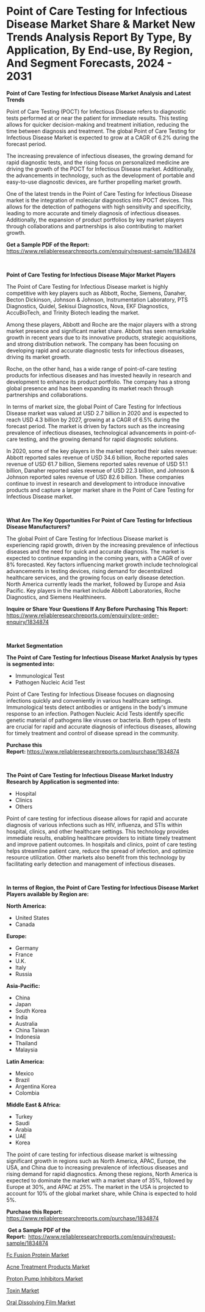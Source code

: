 <p><h1>Point of Care Testing for Infectious Disease Market Share & Market New Trends Analysis Report By Type, By Application, By End-use, By Region, And Segment Forecasts, 2024 - 2031</h1></p><p><strong>Point of Care Testing for Infectious Disease Market Analysis and Latest Trends</strong></p>
<p><p>Point of Care Testing (POCT) for Infectious Disease refers to diagnostic tests performed at or near the patient for immediate results. This testing allows for quicker decision-making and treatment initiation, reducing the time between diagnosis and treatment. The global Point of Care Testing for Infectious Disease Market is expected to grow at a CAGR of 6.2% during the forecast period.</p><p>The increasing prevalence of infectious diseases, the growing demand for rapid diagnostic tests, and the rising focus on personalized medicine are driving the growth of the POCT for Infectious Disease market. Additionally, the advancements in technology, such as the development of portable and easy-to-use diagnostic devices, are further propelling market growth.</p><p>One of the latest trends in the Point of Care Testing for Infectious Disease market is the integration of molecular diagnostics into POCT devices. This allows for the detection of pathogens with high sensitivity and specificity, leading to more accurate and timely diagnosis of infectious diseases. Additionally, the expansion of product portfolios by key market players through collaborations and partnerships is also contributing to market growth.</p></p>
<p><strong>Get a Sample PDF of the Report:&nbsp;</strong> <a href="https://www.reliableresearchreports.com/enquiry/request-sample/1834874">https://www.reliableresearchreports.com/enquiry/request-sample/1834874</a></p>
<p>&nbsp;</p>
<p><strong>Point of Care Testing for Infectious Disease Major Market Players</strong></p>
<p><p>The Point of Care Testing for Infectious Disease market is highly competitive with key players such as Abbott, Roche, Siemens, Danaher, Becton Dickinson, Johnson & Johnson, Instrumentation Laboratory, PTS Diagnostics, Quidel, Sekisui Diagnostics, Nova, EKF Diagnostics, AccuBioTech, and Trinity Biotech leading the market.</p><p>Among these players, Abbott and Roche are the major players with a strong market presence and significant market share. Abbott has seen remarkable growth in recent years due to its innovative products, strategic acquisitions, and strong distribution network. The company has been focusing on developing rapid and accurate diagnostic tests for infectious diseases, driving its market growth.</p><p>Roche, on the other hand, has a wide range of point-of-care testing products for infectious diseases and has invested heavily in research and development to enhance its product portfolio. The company has a strong global presence and has been expanding its market reach through partnerships and collaborations.</p><p>In terms of market size, the global Point of Care Testing for Infectious Disease market was valued at USD 2.7 billion in 2020 and is expected to reach USD 4.3 billion by 2027, growing at a CAGR of 6.5% during the forecast period. The market is driven by factors such as the increasing prevalence of infectious diseases, technological advancements in point-of-care testing, and the growing demand for rapid diagnostic solutions.</p><p>In 2020, some of the key players in the market reported their sales revenue: Abbott reported sales revenue of USD 34.6 billion, Roche reported sales revenue of USD 61.7 billion, Siemens reported sales revenue of USD 51.1 billion, Danaher reported sales revenue of USD 22.3 billion, and Johnson & Johnson reported sales revenue of USD 82.6 billion. These companies continue to invest in research and development to introduce innovative products and capture a larger market share in the Point of Care Testing for Infectious Disease market.</p></p>
<p>&nbsp;</p>
<p><strong>What Are The Key Opportunities For Point of Care Testing for Infectious Disease Manufacturers?</strong></p>
<p><p>The global Point of Care Testing for Infectious Disease market is experiencing rapid growth, driven by the increasing prevalence of infectious diseases and the need for quick and accurate diagnosis. The market is expected to continue expanding in the coming years, with a CAGR of over 8% forecasted. Key factors influencing market growth include technological advancements in testing devices, rising demand for decentralized healthcare services, and the growing focus on early disease detection. North America currently leads the market, followed by Europe and Asia Pacific. Key players in the market include Abbott Laboratories, Roche Diagnostics, and Siemens Healthineers.</p></p>
<p><strong>Inquire or Share Your Questions If Any Before Purchasing This Report:</strong> <a href="https://www.reliableresearchreports.com/enquiry/pre-order-enquiry/1834874">https://www.reliableresearchreports.com/enquiry/pre-order-enquiry/1834874</a></p>
<p>&nbsp;</p>
<p><strong>Market Segmentation</strong></p>
<p><strong>The Point of Care Testing for Infectious Disease Market Analysis by types is segmented into:</strong></p>
<p><ul><li>Immunological Test</li><li>Pathogen Nucleic Acid Test</li></ul></p>
<p><p>Point of Care Testing for Infectious Disease focuses on diagnosing infections quickly and conveniently in various healthcare settings. Immunological tests detect antibodies or antigens in the body's immune response to an infection. Pathogen Nucleic Acid Tests identify specific genetic material of pathogens like viruses or bacteria. Both types of tests are crucial for rapid and accurate diagnosis of infectious diseases, allowing for timely treatment and control of disease spread in the community.</p></p>
<p><strong>Purchase this Report:&nbsp;</strong><a href="https://www.reliableresearchreports.com/purchase/1834874">https://www.reliableresearchreports.com/purchase/1834874</a></p>
<p>&nbsp;</p>
<p><strong>The Point of Care Testing for Infectious Disease Market Industry Research by Application is segmented into:</strong></p>
<p><ul><li>Hospital</li><li>Clinics</li><li>Others</li></ul></p>
<p><p>Point of care testing for infectious disease allows for rapid and accurate diagnosis of various infections such as HIV, influenza, and STIs within hospital, clinics, and other healthcare settings. This technology provides immediate results, enabling healthcare providers to initiate timely treatment and improve patient outcomes. In hospitals and clinics, point of care testing helps streamline patient care, reduce the spread of infection, and optimize resource utilization. Other markets also benefit from this technology by facilitating early detection and management of infectious diseases.</p></p>
<p>&nbsp;</p>
<p><strong>In terms of Region, the Point of Care Testing for Infectious Disease Market Players available by Region are:</strong></p>
<p>
    <p> <strong> North America: </strong>
        <ul>
            <li>United States</li>
            <li>Canada</li>
        </ul>
        </p> 
    <p> <strong> Europe: </strong>
        <ul>
            <li>Germany</li>
            <li>France</li>
            <li>U.K.</li>
            <li>Italy</li>
            <li>Russia</li>
        </ul>
        </p> 
    <p> <strong> Asia-Pacific: </strong>
        <ul>
            <li>China</li>
            <li>Japan</li>
            <li>South Korea</li>
            <li>India</li>
            <li>Australia</li>
            <li>China Taiwan</li>
            <li>Indonesia</li>
            <li>Thailand</li>
            <li>Malaysia</li>
        </ul>
        </p> 
    <p> <strong> Latin America: </strong>
        <ul>
            <li>Mexico</li>
            <li>Brazil</li>
            <li>Argentina Korea</li>
            <li>Colombia</li>
        </ul>
        </p> 
    <p> <strong> Middle East & Africa: </strong>
        <ul>
            <li>Turkey</li>
            <li>Saudi</li>
            <li>Arabia</li>
            <li>UAE</li>
            <li>Korea</li>
        </ul>
    </p>
    </p>
<p><p>The point of care testing for infectious disease market is witnessing significant growth in regions such as North America, APAC, Europe, the USA, and China due to increasing prevalence of infectious diseases and rising demand for rapid diagnostics. Among these regions, North America is expected to dominate the market with a market share of 35%, followed by Europe at 30%, and APAC at 25%. The market in the USA is projected to account for 10% of the global market share, while China is expected to hold 5%.</p></p>
<p><strong>Purchase this Report: </strong><a href="https://www.reliableresearchreports.com/purchase/1834874">https://www.reliableresearchreports.com/purchase/1834874</a></p>
<p>&nbsp;<strong>Get a Sample PDF of the Report:&nbsp;&nbsp;</strong><a href="https://www.reliableresearchreports.com/enquiry/request-sample/1834874">https://www.reliableresearchreports.com/enquiry/request-sample/1834874</a></p>
<p><strong></strong></p>
<p><p><a href="https://medium.com/@markkautzer09/fc-fusion-protein-market-the-key-to-successful-business-strategy-forecast-till-2031-f5be356e8cbb">Fc Fusion Protein Market</a></p><p><a href="https://medium.com/@isidrowolff1908/analyzing-acne-treatment-products-market-global-industry-perspective-and-forecast-2024-to-2031-aa7f47886cd5">Acne Treatment Products Market</a></p><p><a href="https://medium.com/@markkautzer09/proton-pump-inhibitors-market-insights-into-market-cagr-market-trends-and-growth-strategies-38b764cad1e5">Proton Pump Inhibitors Market</a></p><p><a href="https://medium.com/@markkautzer09/toxin-market-competitive-analysis-market-trends-and-forecast-to-2031-c17a7d561bd9">Toxin Market</a></p><p><a href="https://medium.com/@isidrowolff1908/oral-dissolving-film-market-comprehensive-assessment-by-type-application-and-geography-10c841b51397">Oral Dissolving Film Market</a></p></p>